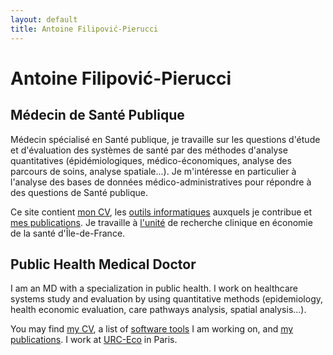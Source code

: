 ```yaml
---
layout: default
title: Antoine Filipović-Pierucci
---
```


# Antoine Filipović-Pierucci

## Médecin de Santé Publique

Médecin spécialisé en Santé publique, je travaille sur les questions d'étude et d'évaluation des systèmes de santé par des méthodes d'analyse quantitatives (épidémiologiques, médico-économiques, analyse des parcours de soins, analyse spatiale...).
Je m'intéresse en particulier à l'analyse des bases de données médico-administratives pour répondre à des questions de Santé publique.

Ce site contient [mon CV](/fr/cv), les [outils informatiques](/en/tools) auxquels je contribue et [mes publications](/en/papers). Je travaille à [l'unité](http://www.urc-eco.fr) de recherche clinique en économie de la santé d'Île-de-France.

## Public Health Medical Doctor

I am an MD with a specialization in public health. I work on healthcare systems study and evaluation by using quantitative methods (epidemiology, health economic evaluation, care pathways analysis, spatial analysis...).

You may find [my CV](/en/cv), a list of [software tools](/en/tools) I am working on, and [my publications](/en/papers). I work at [URC-Eco](http://www.urc-eco.fr) in Paris.
